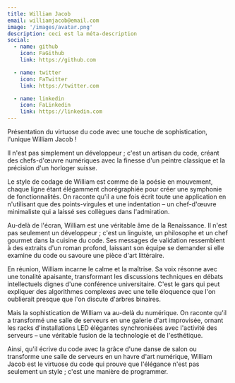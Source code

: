 ```yaml
---
title: William Jacob
email: williamjacob@email.com
image: '/images/avatar.png'
description: ceci est la méta-description
social:
  - name: github
    icon: FaGithub
    link: https://github.com

  - name: twitter
    icon: FaTwitter
    link: https://twitter.com

  - name: linkedin
    icon: FaLinkedin
    link: https://linkedin.com
---
```


Présentation du virtuose du code avec une touche de sophistication, l'unique William Jacob !

Il n'est pas simplement un développeur ; c'est un artisan du code, créant des chefs-d'œuvre numériques avec la finesse d'un peintre classique et la précision d'un horloger suisse.

Le style de codage de William est comme de la poésie en mouvement, chaque ligne étant élégamment chorégraphiée pour créer une symphonie de fonctionnalités. On raconte qu'il a une fois écrit toute une application en n'utilisant que des points-virgules et une indentation – un chef-d'œuvre minimaliste qui a laissé ses collègues dans l'admiration.

Au-delà de l'écran, William est une véritable âme de la Renaissance. Il n'est pas seulement un développeur ; c'est un linguiste, un philosophe et un chef gourmet dans la cuisine du code. Ses messages de validation ressemblent à des extraits d'un roman profond, laissant son équipe se demander si elle examine du code ou savoure une pièce d'art littéraire.

En réunion, William incarne le calme et la maîtrise. Sa voix résonne avec une tonalité apaisante, transformant les discussions techniques en débats intellectuels dignes d'une conférence universitaire. C'est le gars qui peut expliquer des algorithmes complexes avec une telle éloquence que l'on oublierait presque que l'on discute d'arbres binaires.

Mais la sophistication de William va au-delà du numérique. On raconte qu'il a transformé une salle de serveurs en une galerie d'art improvisée, ornant les racks d'installations LED élégantes synchronisées avec l'activité des serveurs – une véritable fusion de la technologie et de l'esthétique.

Ainsi, qu'il écrive du code avec la grâce d'une danse de salon ou transforme une salle de serveurs en un havre d'art numérique, William Jacob est le virtuose du code qui prouve que l'élégance n'est pas seulement un style ; c'est une manière de programmer.

